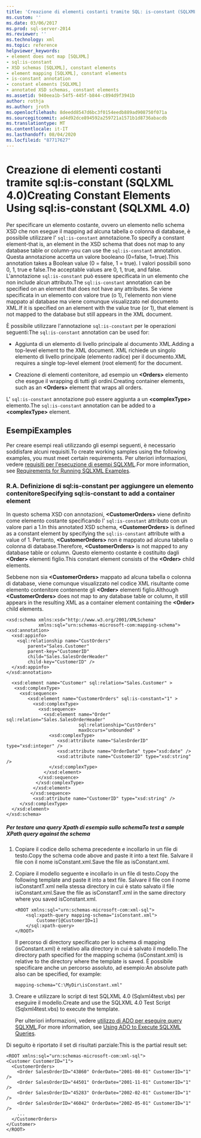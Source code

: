 ```yaml
---
title: 'Creazione di elementi costanti tramite SQL: is-constant (SQLXML 4,0) | Microsoft Docs'
ms.custom: ''
ms.date: 03/06/2017
ms.prod: sql-server-2014
ms.reviewer: ''
ms.technology: xml
ms.topic: reference
helpviewer_keywords:
- element does not map [SQLXML]
- sql:is-constant
- XSD schemas [SQLXML], constant elements
- element mapping [SQLXML], constant elements
- is-constant annotation
- constant elements [SQLXML]
- annotated XSD schemas, constant elements
ms.assetid: 940eea1b-54f5-445f-b844-c894d9f3941b
author: rothja
ms.author: jroth
ms.openlocfilehash: 8deedd8547d6bc3f0154eedb889ad908750f071a
ms.sourcegitcommit: ad4d92dce894592a259721a1571b1d8736abacdb
ms.translationtype: MT
ms.contentlocale: it-IT
ms.lasthandoff: 08/04/2020
ms.locfileid: "87717627"
---
```

# <a name="creating-constant-elements-using-sqlis-constant-sqlxml-40"></a><span data-ttu-id="09f17-102">Creazione di elementi costanti tramite sql:is-constant (SQLXML 4.0)</span><span class="sxs-lookup"><span data-stu-id="09f17-102">Creating Constant Elements Using sql:is-constant (SQLXML 4.0)</span></span>
  <span data-ttu-id="09f17-103">Per specificare un elemento costante, ovvero un elemento nello schema XSD che non esegue il mapping ad alcuna tabella o colonna di database, è possibile utilizzare l' `sql:is-constant` annotazione.</span><span class="sxs-lookup"><span data-stu-id="09f17-103">To specify a constant element-that is, an element in the XSD schema that does not map to any database table or column-you can use the `sql:is-constant` annotation.</span></span> <span data-ttu-id="09f17-104">Questa annotazione accetta un valore booleano (0=false, 1=true).</span><span class="sxs-lookup"><span data-stu-id="09f17-104">This annotation takes a Boolean value (0 = false, 1 = true).</span></span> <span data-ttu-id="09f17-105">I valori possibili sono 0, 1, true e false.</span><span class="sxs-lookup"><span data-stu-id="09f17-105">The acceptable values are 0, 1, true, and false.</span></span> <span data-ttu-id="09f17-106">L'annotazione `sql:is-constant` può essere specificata in un elemento che non include alcun attributo.</span><span class="sxs-lookup"><span data-stu-id="09f17-106">The `sql:is-constant` annotation can be specified on an element that does not have any attributes.</span></span> <span data-ttu-id="09f17-107">Se viene specificata in un elemento con valore true (o 1), l'elemento non viene mappato al database ma viene comunque visualizzato nel documento XML.</span><span class="sxs-lookup"><span data-stu-id="09f17-107">If it is specified on an element with the value true (or 1), that element is not mapped to the database but still appears in the XML document.</span></span>  
  
 <span data-ttu-id="09f17-108">È possibile utilizzare l'annotazione `sql:is-constant` per le operazioni seguenti:</span><span class="sxs-lookup"><span data-stu-id="09f17-108">The `sql:is-constant` annotation can be used for:</span></span>  
  
-   <span data-ttu-id="09f17-109">Aggiunta di un elemento di livello principale al documento XML.</span><span class="sxs-lookup"><span data-stu-id="09f17-109">Adding a top-level element to the XML document.</span></span> <span data-ttu-id="09f17-110">XML richiede un singolo elemento di livello principale (elemento radice) per il documento.</span><span class="sxs-lookup"><span data-stu-id="09f17-110">XML requires a single top-level element (root element) for the document.</span></span>  
  
-   <span data-ttu-id="09f17-111">Creazione di elementi contenitore, ad esempio un **\<Orders>** elemento che esegue il wrapping di tutti gli ordini.</span><span class="sxs-lookup"><span data-stu-id="09f17-111">Creating container elements, such as an **\<Orders>** element that wraps all orders.</span></span>  
  
 <span data-ttu-id="09f17-112">L' `sql:is-constant` annotazione può essere aggiunta a un **\<complexType>** elemento.</span><span class="sxs-lookup"><span data-stu-id="09f17-112">The `sql:is-constant` annotation can be added to a **\<complexType>** element.</span></span>  
  
## <a name="examples"></a><span data-ttu-id="09f17-113">Esempi</span><span class="sxs-lookup"><span data-stu-id="09f17-113">Examples</span></span>  
 <span data-ttu-id="09f17-114">Per creare esempi reali utilizzando gli esempi seguenti, è necessario soddisfare alcuni requisiti.</span><span class="sxs-lookup"><span data-stu-id="09f17-114">To create working samples using the following examples, you must meet certain requirements.</span></span> <span data-ttu-id="09f17-115">Per ulteriori informazioni, vedere [requisiti per l'esecuzione di esempi SQLXML](../sqlxml/requirements-for-running-sqlxml-examples.md).</span><span class="sxs-lookup"><span data-stu-id="09f17-115">For more information, see [Requirements for Running SQLXML Examples](../sqlxml/requirements-for-running-sqlxml-examples.md).</span></span>  
  
### <a name="a-specifying-sqlis-constant-to-add-a-container-element"></a><span data-ttu-id="09f17-116">R.</span><span class="sxs-lookup"><span data-stu-id="09f17-116">A.</span></span> <span data-ttu-id="09f17-117">Definizione di sql:is-constant per aggiungere un elemento contenitore</span><span class="sxs-lookup"><span data-stu-id="09f17-117">Specifying sql:is-constant to add a container element</span></span>  
 <span data-ttu-id="09f17-118">In questo schema XSD con annotazioni, **\<CustomerOrders>** viene definito come elemento costante specificando l' `sql:is-constant` attributo con un valore pari a 1.</span><span class="sxs-lookup"><span data-stu-id="09f17-118">In this annotated XSD schema, **\<CustomerOrders>** is defined as a constant element by specifying the `sql:is-constant` attribute with a value of 1.</span></span> <span data-ttu-id="09f17-119">Pertanto, **\<CustomerOrders>** non è mappato ad alcuna tabella o colonna di database.</span><span class="sxs-lookup"><span data-stu-id="09f17-119">Therefore, **\<CustomerOrders>** is not mapped to any database table or column.</span></span> <span data-ttu-id="09f17-120">Questo elemento costante è costituito dagli **\<Order>** elementi figlio.</span><span class="sxs-lookup"><span data-stu-id="09f17-120">This constant element consists of the **\<Order>** child elements.</span></span>  
  
 <span data-ttu-id="09f17-121">Sebbene non sia **\<CustomerOrders>** mappato ad alcuna tabella o colonna di database, viene comunque visualizzato nel codice XML risultante come elemento contenitore contenente gli **\<Order>** elementi figlio.</span><span class="sxs-lookup"><span data-stu-id="09f17-121">Although **\<CustomerOrders>** does not map to any database table or column, it still appears in the resulting XML as a container element containing the **\<Order>** child elements.</span></span>  
  
```  
<xsd:schema xmlns:xsd="http://www.w3.org/2001/XMLSchema"  
            xmlns:sql="urn:schemas-microsoft-com:mapping-schema">  
<xsd:annotation>  
  <xsd:appinfo>  
    <sql:relationship name="CustOrders"  
        parent="Sales.Customer"  
        parent-key="CustomerID"  
        child="Sales.SalesOrderHeader"  
        child-key="CustomerID" />  
  </xsd:appinfo>  
</xsd:annotation>  
  
  <xsd:element name="Customer" sql:relation="Sales.Customer" >  
   <xsd:complexType>  
     <xsd:sequence>  
        <xsd:element name="CustomerOrders" sql:is-constant="1" >  
          <xsd:complexType>  
            <xsd:sequence>  
              <xsd:element name="Order" sql:relation="Sales.SalesOrderHeader"  
                           sql:relationship="CustOrders"   
                           maxOccurs="unbounded" >  
                <xsd:complexType>  
                   <xsd:attribute name="SalesOrderID" type="xsd:integer" />  
                   <xsd:attribute name="OrderDate" type="xsd:date" />  
                   <xsd:attribute name="CustomerID" type="xsd:string" />  
                </xsd:complexType>  
              </xsd:element>  
            </xsd:sequence>  
           </xsd:complexType>  
          </xsd:element>  
         </xsd:sequence>  
          <xsd:attribute name="CustomerID" type="xsd:string" />  
     </xsd:complexType>  
  </xsd:element>  
</xsd:schema>  
```  
  
##### <a name="to-test-a-sample-xpath-query-against-the-schema"></a><span data-ttu-id="09f17-122">Per testare una query Xpath di esempio sullo schema</span><span class="sxs-lookup"><span data-stu-id="09f17-122">To test a sample XPath query against the schema</span></span>  
  
1.  <span data-ttu-id="09f17-123">Copiare il codice dello schema precedente e incollarlo in un file di testo.</span><span class="sxs-lookup"><span data-stu-id="09f17-123">Copy the schema code above and paste it into a text file.</span></span> <span data-ttu-id="09f17-124">Salvare il file con il nome isConstant.xml.</span><span class="sxs-lookup"><span data-stu-id="09f17-124">Save the file as isConstant.xml.</span></span>  
  
2.  <span data-ttu-id="09f17-125">Copiare il modello seguente e incollarlo in un file di testo.</span><span class="sxs-lookup"><span data-stu-id="09f17-125">Copy the following template and paste it into a text file.</span></span> <span data-ttu-id="09f17-126">Salvare il file con il nome isConstantT.xml nella stessa directory in cui è stato salvato il file isConstant.xml.</span><span class="sxs-lookup"><span data-stu-id="09f17-126">Save the file as isConstantT.xml in the same directory where you saved isConstant.xml.</span></span>  
  
    ```  
    <ROOT xmlns:sql="urn:schemas-microsoft-com:xml-sql">  
        <sql:xpath-query mapping-schema="isConstant.xml">  
            Customer[@CustomerID=1]  
        </sql:xpath-query>  
    </ROOT>  
    ```  
  
     <span data-ttu-id="09f17-127">Il percorso di directory specificato per lo schema di mapping (isConstant.xml) è relativo alla directory in cui è salvato il modello.</span><span class="sxs-lookup"><span data-stu-id="09f17-127">The directory path specified for the mapping schema (isConstant.xml) is relative to the directory where the template is saved.</span></span> <span data-ttu-id="09f17-128">È possibile specificare anche un percorso assoluto, ad esempio:</span><span class="sxs-lookup"><span data-stu-id="09f17-128">An absolute path also can be specified, for example:</span></span>  
  
    ```  
    mapping-schema="C:\MyDir\isConstant.xml"  
    ```  
  
3.  <span data-ttu-id="09f17-129">Creare e utilizzare lo script di test SQLXML 4.0 (Sqlxml4test.vbs) per eseguire il modello.</span><span class="sxs-lookup"><span data-stu-id="09f17-129">Create and use the SQLXML 4.0 Test Script (Sqlxml4test.vbs) to execute the template.</span></span>  
  
     <span data-ttu-id="09f17-130">Per ulteriori informazioni, vedere [utilizzo di ADO per eseguire query SQLXML](../sqlxml/using-ado-to-execute-sqlxml-4-0-queries.md).</span><span class="sxs-lookup"><span data-stu-id="09f17-130">For more information, see [Using ADO to Execute SQLXML Queries](../sqlxml/using-ado-to-execute-sqlxml-4-0-queries.md).</span></span>  
  
 <span data-ttu-id="09f17-131">Di seguito è riportato il set di risultati parziale:</span><span class="sxs-lookup"><span data-stu-id="09f17-131">This is the partial result set:</span></span>  
  
```  
<ROOT xmlns:sql="urn:schemas-microsoft-com:xml-sql">   
<Customer CustomerID="1">   
  <CustomerOrders>   
    <Order SalesOrderID="43860" OrderDate="2001-08-01" CustomerID="1" />   
    <Order SalesOrderID="44501" OrderDate="2001-11-01" CustomerID="1" />   
    <Order SalesOrderID="45283" OrderDate="2002-02-01" CustomerID="1" />   
    <Order SalesOrderID="46042" OrderDate="2002-05-01" CustomerID="1" />   
    ...  
  </CustomerOrders>   
</Customer>   
</ROOT>  
```  
  
  
